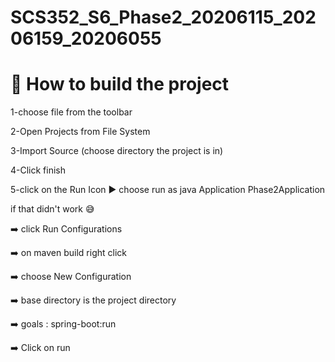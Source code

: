 # SCS352_S6_Phase2_20206115_20206159_20206055
# :red_circle: How to build the project
1-choose file from the toolbar

2-Open Projects from File System

3-Import Source (choose directory the project is in)

4-Click finish

5-click on the Run Icon :arrow_forward: choose run as java Application Phase2Application  

if that didn't work  :sweat_smile:

:arrow_right: click Run Configurations

:arrow_right: on maven build right click 
                    
:arrow_right: choose New Configuration
                    
:arrow_right: base directory is the project directory
                    
:arrow_right: goals : spring-boot:run
                    
:arrow_right: Click on run
